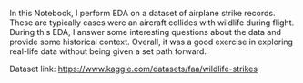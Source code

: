 In this Notebook, I perform EDA on a dataset of airplane strike records. These are typically cases were an aircraft collides with wildlife during flight. During this EDA, I answer some interesting questions about the data and provide some historical context. Overall, it was a good exercise in exploring real-life data without being given a set path forward.

Dataset link: https://www.kaggle.com/datasets/faa/wildlife-strikes
